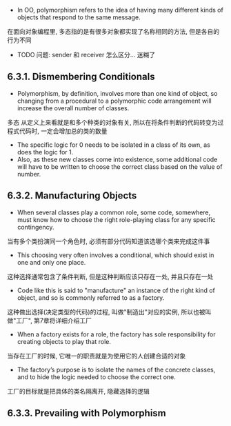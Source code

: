 + In OO, polymorphism refers to the idea of having many different kinds of objects that respond to the same message.

在面向对象编程里, 多态指的是有很多对象都实现了名称相同的方法, 但是各自的行为不同

+ TODO 问题: sender 和 receiver 怎么区分... 迷糊了

## 6.3.1. Dismembering Conditionals

+ Polymorphism, by definition, involves more than one kind of object, so changing from a procedural to a polymorphic code arrangement will increase the overall number of classes.

多态 从定义上来看就是和多个种类的对象有关, 所以在将条件判断的代码转变为过程式代码时, 一定会增加总的类的数量

+ The specific logic for 0 needs to be isolated in a class of its own, as does the logic for 1.
+ Also, as these new classes come into existence, some additional code will have to be written to choose the correct class based on the value of number.


## 6.3.2. Manufacturing Objects

+ When several classes play a common role, some code, somewhere, must know how to choose the right role-playing class for any specific contingency.

当有多个类扮演同一个角色时, 必须有部分代码知道该选哪个类来完成这件事

+ This choosing very often involves a conditional, which should exist in one and only one place.

这种选择通常包含了条件判断, 但是这种判断应该只存在一处, 并且只存在一处

+ Code like this is said to "manufacture" an instance of the right kind of object, and so is commonly referred to as a factory.

这种做出选择(决定类型的代码)的过程, 叫做"制造出"对应的实例, 所以也被叫做"工厂", 第7章将详细介绍工厂

+ When a factory exists for a role, the factory has sole responsibility for creating objects to play that role.

当存在工厂的时候, 它唯一的职责就是为使用它的人创建合适的对象

+ The factory’s purpose is to isolate the names of the concrete classes, and to hide the logic needed to choose the correct one.

工厂的目标就是把具体的类名隔离开, 隐藏选择的逻辑

## 6.3.3. Prevailing with Polymorphism

